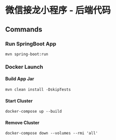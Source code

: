# 微信接龙小程序 - 后端代码

## Commands

### Run SpringBoot App
```shell script
mvn spring-boot:run
```

### Docker Launch

#### Build App Jar
```shell script
mvn clean install -DskipTests
```

#### Start Cluster
```shell script
docker-compose up --build
```

#### Remove Cluster
```shell script
docker-compose down --volumes --rmi 'all' 
```